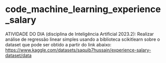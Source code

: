 # code_machine_learning_experience_salary
ATIVIDADE DO DIA (disciplina de Inteligência Artificial 2023.2): Realizar análise de regressão linear simples usando a biblioteca scikitlearn sobre o dataset que pode ser obtido a partir do link abaixo: https://www.kaggle.com/datasets/saquib7hussain/experience-salary-dataset/data
